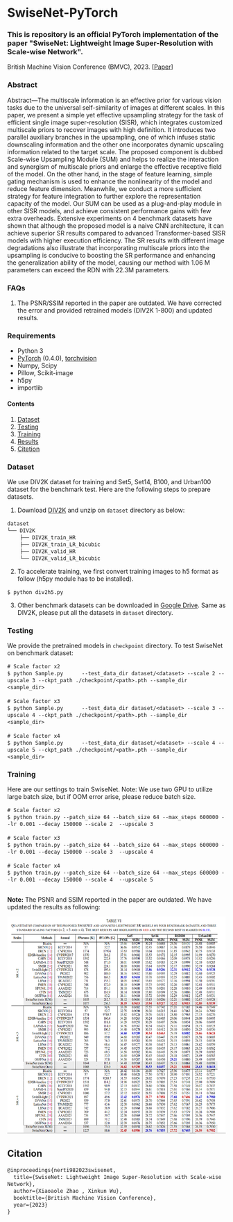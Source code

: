 # SwiseNet-PyTorch
### **This is repository is an official PyTorch implementation of the paper "SwiseNet: Lightweight Image Super-Resolution with Scale-wise Network".**
British Machine Vision Conference (BMVC), 2023. [[Paper](https://papers.bmvc2023.org/0286.pdf)]


### Abstract 
Abstract—The multiscale information is an effective prior for various vision tasks due to the universal self-similarity of images at different scales. In this paper, we present a simple yet effective upsampling strategy for the task of efficient single image super-resolution (SISR), which integrates customized multiscale priors to recover images with high definition. It introduces two parallel auxiliary branches in the upsampling, one of which infuses static downscaling information and the other one incorporates dynamic upscaling information related to the target scale. The proposed component is dubbed Scale-wise Upsampling Module (SUM) and helps to realize the interaction and synergism of multiscale priors and enlarge the effective receptive field of the model. On the other hand, in the stage of feature learning, simple gating mechanism is used to enhance the nonlinearity of the model and reduce feature dimension. Meanwhile, we conduct a more sufficient strategy for feature integration to further explore the representation capacity of the model. Our SUM can be used as a plug-and-play module in other SISR models, and achieve consistent performance gains with few extra overheads. Extensive experiments on 4 benchmark datasets have shown that although the proposed model is a naive CNN architecture, it can achieve superior SR results compared to advanced Transformer-based SISR models with higher execution efficiency. The SR results with different image degradations also illustrate that incorporating multiscale priors into the upsampling is conducive to boosting the SR performance and enhancing the generalization ability of the model, causing our method with 1.06 M parameters can exceed the RDN with 22.3M parameters.

### FAQs
1. The PSNR/SSIM reported in the paper are outdated. We have corrected the error and provided retrained models (DIV2K 1-800) and updated results. 
### Requirements
- Python 3
- [PyTorch](https://github.com/pytorch/pytorch) (0.4.0), [torchvision](https://github.com/pytorch/vision)
- Numpy, Scipy
- Pillow, Scikit-image
- h5py
- importlib


#### Contents
1. [Dataset](#Dataset)
1. [Testing](#Testing)
1. [Training](#Training)
1. [Results](#Results)
1. [Citetion](#Citetion)


### Dataset
We use DIV2K dataset for training and Set5, Set14, B100, and Urban100 dataset for the benchmark test. Here are the following steps to prepare datasets.

1. Download [DIV2K](https://data.vision.ee.ethz.ch/cvl/DIV2K) and unzip on `dataset` directory as below:
  ```
  dataset
  └── DIV2K
      ├── DIV2K_train_HR
      ├── DIV2K_train_LR_bicubic
      ├── DIV2K_valid_HR
      └── DIV2K_valid_LR_bicubic
  ```
2. To accelerate training, we first convert training images to h5 format as follow (h5py module has to be installed).
```shell
$ python div2h5.py
```
3. Other benchmark datasets can be downloaded in [Google Drive](https://drive.google.com/drive/folders/1t2le0-Wz7GZQ4M2mJqmRamw5o4ce2AVw?usp=sharing). Same as DIV2K, please put all the datasets in `dataset` directory.

### Testing
We provide the pretrained models in `checkpoint` directory. To test SwiseNet on benchmark dataset:
```shell
# Scale factor x2
$ python Sample.py      --test_data_dir dataset/<dataset> --scale 2 --upscale 3 --ckpt_path ./checkpoint/<path>.pth --sample_dir <sample_dir>

# Scale factor x3                
$ python Sample.py      --test_data_dir dataset/<dataset> --scale 3 --upscale 4 --ckpt_path ./checkpoint/<path>.pth --sample_dir <sample_dir>

# Scale factor x4
$ python Sample.py      --test_data_dir dataset/<dataset> --scale 4 --upscale 5 --ckpt_path ./checkpoint/<path>.pth --sample_dir <sample_dir>
```

### Training
Here are our settings to train SwiseNet. Note: We use two GPU to utilize large batch size, but if OOM error arise, please reduce batch size.
```shell
# Scale factor x2
$ python train.py --patch_size 64 --batch_size 64 --max_steps 600000 --lr 0.001 --decay 150000 --scale 2  --upscale 3

# Scale factor x3
$ python train.py --patch_size 64 --batch_size 64 --max_steps 600000 --lr 0.001 --decay 150000 --scale 3  --upscale 4

# Scale factor x4
$ python train.py --patch_size 64 --batch_size 64 --max_steps 600000 --lr 0.001 --decay 150000 --scale 4  --upscale 5               
                      
 ```

**Note:** The PSNR and SSIM reported in the paper are outdated. We have updated the results as following:
<div align="center">


<img width="780" height="500" src="results.png">
</div>
</p>
</details>


## Citation
```
@inproceedings{nerti982023swisenet,
  title={SwiseNet: Lightweight Image Super-Resolution with Scale-wise Network},
  author={Xiaoaole Zhao , Xinkun Wu},
  booktitle={British Machine Vision Conference},
  year={2023}
}
```





 
